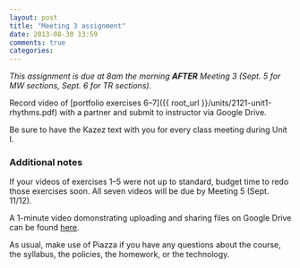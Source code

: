 ```yaml
---
layout: post
title: "Meeting 3 assignment"
date: 2013-08-30 13:59
comments: true
categories: 
---
```


*This assignment is due at 8am the morning **AFTER** Meeting 3 (Sept. 5 for MW sections, Sept. 6 for TR sections).*

Record video of [portfolio exercises 6–7]({{ root_url }}/units/2121-unit1-rhythms.pdf) with a partner and submit to instructor via Google Drive.

Be sure to have the Kazez text with you for every class meeting during Unit I.

### Additional notes ###

If your videos of exercises 1–5 were not up to standard, budget time to redo those exercises soon. All seven videos will be due by Meeting 5 (Sept. 11/12).

A 1-minute video domonstrating uploading and sharing files on Google Drive can be found [here](http://kris.shaffermusic.com/musicianship/GDrive.html).

As usual, make use of Piazza if you have any questions about the course, the syllabus, the policies, the homework, or the technology.
